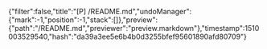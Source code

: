 {"filter":false,"title":"[P] /README.md","undoManager":{"mark":-1,"position":-1,"stack":[]},"preview":{"path":"/README.md","previewer":"preview.markdown"},"timestamp":1510003529540,"hash":"da39a3ee5e6b4b0d3255bfef95601890afd80709"}